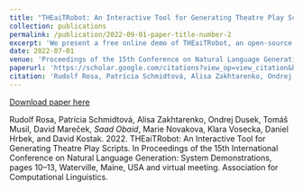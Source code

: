 ```yaml
---
title: "THEaiTRobot: An Interactive Tool for Generating Theatre Play Scripts"
collection: publications
permalink: /publication/2022-09-01-paper-title-number-2
excerpt: 'We present a free online demo of THEaiTRobot, an open-source bilingual tool for interactively generating theatre play scripts, in two versions. THEaiTRobot 1.0 uses the GPT-2 language model with minimal adjustments. THEaiTRobot 2.0 uses two models created by fine-tuning GPT-2 on purposefully collected and processed datasets and several other components, generating play scripts in a hierarchical fashion (title→ synopsis→ script). The underlying tool is used in the THEaiTRE project to generate scripts for plays, which are then performed on stage by a professional theatre.'
date: 2022-07-01
venue: 'Proceedings of the 15th Conference on Natural Language Generation: System Demonstrations'
paperurl: 'https://scholar.google.com/citations?view_op=view_citation&hl=en&user=9VFgQ24AAAAJ&citation_for_view=9VFgQ24AAAAJ:u5HHmVD_uO8C'
citation: 'Rudolf Rosa, Patrícia Schmidtová, Alisa Zakhtarenko, Ondrej Dusek, Tomáš Musil, David Mareček, *Saad Obaid*, Marie Novakova, Klara Vosecka, Daniel Hrbek, and David Kostak. 2022. THEaiTRobot: An Interactive Tool for Generating Theatre Play Scripts. In Proceedings of the 15th International Conference on Natural Language Generation: System Demonstrations, pages 10–13, Waterville, Maine, USA and virtual meeting. Association for Computational Linguistics.'
---
```

[Download paper here](https://scholar.google.com/citations?view_op=view_citation&hl=en&user=9VFgQ24AAAAJ&citation_for_view=9VFgQ24AAAAJ:u5HHmVD_uO8C)

Rudolf Rosa, Patrícia Schmidtová, Alisa Zakhtarenko, Ondrej Dusek, Tomáš Musil, David Mareček, *Saad Obaid*, Marie Novakova, Klara Vosecka, Daniel Hrbek, and David Kostak. 2022. THEaiTRobot: An Interactive Tool for Generating Theatre Play Scripts. In Proceedings of the 15th International Conference on Natural Language Generation: System Demonstrations, pages 10–13, Waterville, Maine, USA and virtual meeting. Association for Computational Linguistics.
